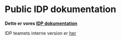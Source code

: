 # Public IDP dokumentation

**Dette er vores [IDP dokumentation](https://jppol-idp.github.io/internal-developer-platform/)**

IDP teamets interne version er [her](https://friendly-bassoon-8j2eqk1.pages.github.io/) 

